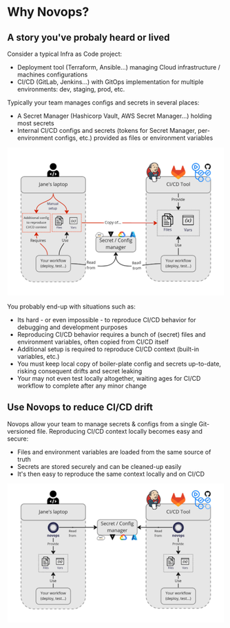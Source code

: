 # Why Novops?

## A story you've probaly heard or lived

Consider a typical Infra as Code project:
- Deployment tool (Terraform, Ansible...) managing Cloud infrastructure / machines configurations
- CI/CD (GitLab, Jenkins...) with GitOps implementation for multiple environments: dev, staging, prod, etc.

Typically your team manages configs and secrets in several places:
- A Secret Manager (Hashicorp Vault, AWS Secret Manager...) holding most secrets
- Internal CI/CD configs and secrets (tokens for Secret Manager, per-environment configs, etc.) provided as files or environment variables

![novops-before](assets/novops-before.jpg)

You probably end-up with situations such as:
- Its hard - or even impossible - to reproduce CI/CD behavior for debugging and development purposes
- Reproducing CI/CD behavior requires a bunch of (secret) files and environment variables, often copied from CI/CD itself
- Additional setup is required to reproduce CI/CD context (built-in variables, etc.)
- You must keep local copy of boiler-plate config and secrets up-to-date, risking consequent drifts and secret leaking
- Your may not even test locally altogether, waiting ages for CI/CD workflow to complete after any minor change 

## Use Novops to reduce CI/CD drift

Novops allow your team to manage secrets & configs from a single Git-versioned file. Reproducing CI/CD context locally becomes easy and secure:
- Files and environment variables are loaded from the same source of truth
- Secrets are stored securely and can be cleaned-up easily
- It's then easy to reproduce the same context locally and on CI/CD

![novops-after](assets/novops-after.jpg)